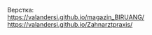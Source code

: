 Верстка: <br/>
https://valandersi.github.io/magazin_BIRUANG/ <br/>
https://valandersi.github.io/Zahnarztpraxis/ <br/>
